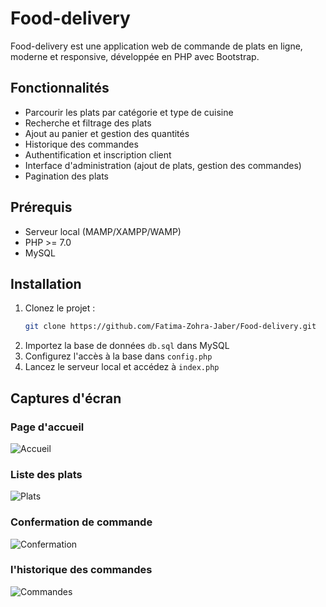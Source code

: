 # Food-delivery

Food-delivery est une application web de commande de plats en ligne, moderne et responsive, développée en PHP avec Bootstrap.

## Fonctionnalités

- Parcourir les plats par catégorie et type de cuisine
- Recherche et filtrage des plats
- Ajout au panier et gestion des quantités
- Historique des commandes
- Authentification et inscription client
- Interface d'administration (ajout de plats, gestion des commandes)
- Pagination des plats

## Prérequis

- Serveur local (MAMP/XAMPP/WAMP)
- PHP >= 7.0
- MySQL

## Installation

1. Clonez le projet :
   ```bash
   git clone https://github.com/Fatima-Zohra-Jaber/Food-delivery.git
   ```
2. Importez la base de données `db.sql` dans MySQL
3. Configurez l'accès à la base dans `config.php`
4. Lancez le serveur local et accédez à `index.php`

## Captures d'écran

### Page d'accueil

![Accueil](images/screenshot/home.png)

### Liste des plats

![Plats](images/screenshot/plats.png)

### Confermation de commande

![Confermation](images/screenshot/confirmation.png)

### l'historique des commandes

![Commandes](images/screenshot/commandes.png)



